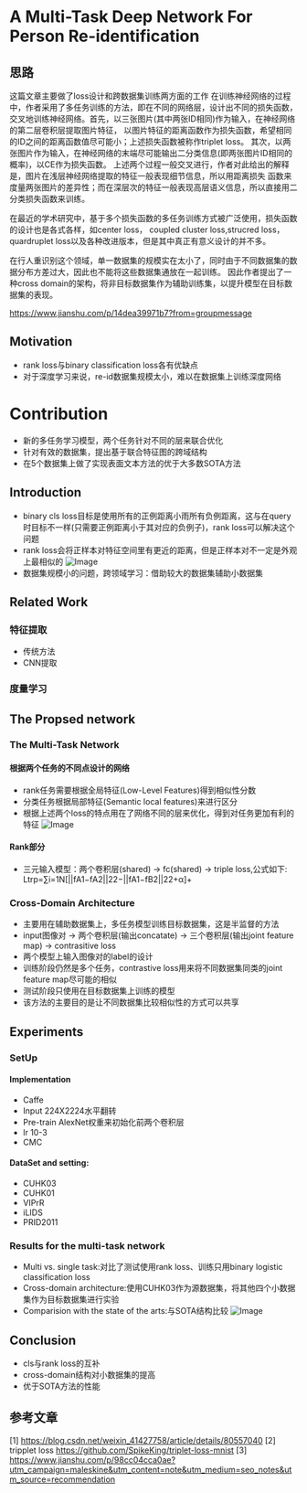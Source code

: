 # A Multi-Task Deep Network For Person Re-identification

## 思路
这篇文章主要做了loss设计和跨数据集训练两方面的工作
在训练神经网络的过程中，作者采用了多任务训练的方法，即在不同的网络层，设计出不同的损失函数，
交叉地训练神经网络。首先，以三张图片(其中两张ID相同)作为输入，在神经网络的第二层卷积层提取图片特征，
以图片特征的距离函数作为损失函数，希望相同的ID之间的距离函数值尽可能小；上述损失函数被称作triplet loss。
其次，以两张图片作为输入，在神经网络的末端尽可能输出二分类信息(即两张图片ID相同的概率)，以CE作为损失函数。
上述两个过程一般交叉进行，作者对此给出的解释是，图片在浅层神经网络提取的特征一般表现细节信息，所以用距离损失
函数来度量两张图片的差异性；而在深层次的特征一般表现高层语义信息，所以直接用二分类损失函数来训练。

在最近的学术研究中，基于多个损失函数的多任务训练方式被广泛使用，损失函数的设计也是各式各样，如center loss，
coupled cluster loss,strucred loss，quardruplet loss以及各种改进版本，但是其中真正有意义设计的并不多。

在行人重识别这个领域，单一数据集的规模实在太小了，同时由于不同数据集的数据分布方差过大，因此也不能将这些数据集通放在一起训练。
因此作者提出了一种cross domain的架构，将非目标数据集作为辅助训练集，以提升模型在目标数据集的表现。

https://www.jianshu.com/p/14dea39971b7?from=groupmessage

## Motivation
- rank loss与binary classification loss各有优缺点
- 对于深度学习来说，re-id数据集规模太小，难以在数据集上训练深度网络
# Contribution
- 新的多任务学习模型，两个任务针对不同的层来联合优化
- 针对有效的数据集，提出基于联合特征图的跨域结构
- 在5个数据集上做了实现表面文本方法的优于大多数SOTA方法
## Introduction
- binary cls loss目标是使用所有的正例距离小雨所有负例距离，这与在query时目标不一样(只需要正例距离小于其对应的负例子)，rank loss可以解决这个问题
- rank loss会将正样本对特征空间里有更近的距离，但是正样本对不一定是外观上最相似的
![Image](https://img-blog.csdn.net/20180603152810923)
- 数据集规模小的问题，跨领域学习：借助较大的数据集辅助小数据集
## Related Work
### 特征提取
- 传统方法
- CNN提取
### 度量学习
## The Propsed network
### The Multi-Task Network
#### 根据两个任务的不同点设计的网络
- rank任务需要根据全局特征(Low-Level Features)得到相似性分数
- 分类任务根据局部特征(Semantic local features)来进行区分
- 根据上述两个loss的特点用在了网络不同的层来优化，得到对任务更加有利的特征
![Image](https://img-blog.csdn.net/2018060315304186?watermark/2/text/aHR0cHM6Ly9ibG9nLmNzZG4ubmV0L3dlaXhpbl80MTQyNzc1OA==/font/5a6L5L2T/fontsize/400/fill/I0JBQkFCMA==/dissolve/70)
#### Rank部分
- 三元输入模型：两个卷积层(shared) -> fc(shared) -> triple loss,公式如下:
Ltrp=∑i=1N[||fA1−fA2||22−||fA1−fB2||22+α]+

### Cross-Domain Architecture
- 主要用在辅助数据集上，多任务模型训练目标数据集，这是半监督的方法
- input图像对 -> 两个卷积层(输出concatate) -> 三个卷积层(输出joint feature map) -> contrasitive loss
- 两个模型上输入图像对的label的设计
- 训练阶段仍然是多个任务，contrastive loss用来将不同数据集同类的joint feature map尽可能的相似
- 测试阶段只使用在目标数据集上训练的模型
- 该方法的主要目的是让不同数据集比较相似性的方式可以共享
## Experiments
### SetUp
#### Implementation
- Caffe
- Input 224X2224水平翻转
- Pre-train AlexNet权重来初始化前两个卷积层
- lr 10-3
- CMC
#### DataSet and setting:
- CUHK03
- CUHK01
- VIPrR
- iLIDS
- PRID2011
### Results for the multi-task network
- Multi vs. single task:对比了测试使用rank loss、训练只用binary logistic classification loss
- Cross-domain architecture:使用CUHK03作为源数据集，将其他四个小数据集作为目标数据集进行实验
- Comparision with the state of the arts:与SOTA结构比较
![Image](https://img-blog.csdn.net/20180603153201401?watermark/2/text/aHR0cHM6Ly9ibG9nLmNzZG4ubmV0L3dlaXhpbl80MTQyNzc1OA==/font/5a6L5L2T/fontsize/400/fill/I0JBQkFCMA==/dissolve/70)
## Conclusion
- cls与rank loss的互补
- cross-domain结构对小数据集的提高
- 优于SOTA方法的性能
## 参考文章
[1] https://blog.csdn.net/weixin_41427758/article/details/80557040
[2] tripplet loss https://github.com/SpikeKing/triplet-loss-mnist
[3] https://www.jianshu.com/p/98cc04cca0ae?utm_campaign=maleskine&utm_content=note&utm_medium=seo_notes&utm_source=recommendation
 